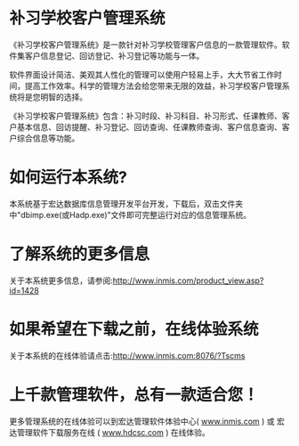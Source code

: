 # 补习学校客户管理系统

《补习学校客户管理系统》是一款针对补习学校管理客户信息的一款管理软件。软件集客户信息登记、回访登记、补习登记等功能与一体。

软件界面设计简洁、美观其人性化的管理可以使用户轻易上手，大大节省工作时间，提高工作效率。科学的管理方法会给您带来无限的效益，补习学校客户管理系统将是您明智的选择。 

《补习学校客户管理系统》包含：补习时段、补习科目、补习形式、任课教师、客户基本信息、回访提醒、补习登记、回访查询、任课教师查询、客户信息查询、客户综合信息等功能。

# 如何运行本系统?

本系统基于宏达数据库信息管理开发平台开发，下载后，双击文件夹中"dbimp.exe(或Hadp.exe)"文件即可完整运行对应的信息管理系统。

# 了解系统的更多信息

关于本系统更多信息，请参阅:http://www.inmis.com/product_view.asp?id=1428

# 如果希望在下载之前，在线体验系统

关于本系统的在线体验请点击:http://www.inmis.com:8076/?Tscms

# 上千款管理软件，总有一款适合您！

更多管理系统的在线体验可以到宏达管理软件体验中心( www.inmis.com ) 或 宏达管理软件下载服务在线 ( www.hdcsc.com ) 在线体验。

